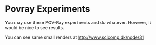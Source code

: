 Povray Experiments
==================

You may use these POV-Ray experiments and do whatever. However, it
would be nice to see results.

You can see same small renders at http://www.scicomp.dk/node/31
